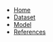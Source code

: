 <!-- docs/_sidebar.md -->

* [Home](/)
* [Dataset](dataset.md)
* [Model](model.md)
* [References](references.md)
